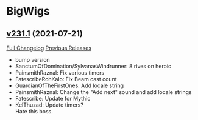 # BigWigs

## [v231.1](https://github.com/BigWigsMods/BigWigs/tree/v231.1) (2021-07-21)
[Full Changelog](https://github.com/BigWigsMods/BigWigs/compare/v231...v231.1) [Previous Releases](https://github.com/BigWigsMods/BigWigs/releases)

- bump version  
- SanctumOfDomination/SylvanasWindrunner: 8 rives on heroic  
- PainsmithRaznal: Fix various timers  
- FatescribeRohKalo: Fix Beam cast count  
- GuardianOfTheFirstOnes: Add locale string  
- PainsmithRaznal: Change the "Add next" sound and add locale strings  
- Fatescribe: Update for Mythic  
- KelThuzad: Update timers?  
    Hate this boss.  
